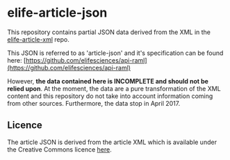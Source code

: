 # elife-article-json

This repository contains partial JSON data derived from the XML in the
[elife-article-xml](https://github.com/elifesciences/elife-article-xml) repo.

This JSON is referred to as 'article-json' and it's specification can be found
here: [https://github.com/elifesciences/api-raml](https://github.com/elifesciences/api-raml)

However, **the data contained here is INCOMPLETE and should not be relied upon**. At the moment, the data are a pure transformation of the XML content and this repository do not take into account information coming from other sources. Furthermore, the data stop in April 2017.

## Licence

The article JSON is derived from the article XML which is available under the 
Creative Commons licence [here](https://github.com/elifesciences/elife-article-xml).
